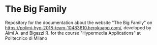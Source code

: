 # The Big Family
Repository for the documentation about the website "The Big Family" on https://polimi-hyp-2018-team-10483610.herokuapp.com/, developed by Aimi A. and Bigazzi R. for the course "Hypermedia Applications" at Politecnico di Milano

